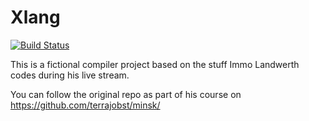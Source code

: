 # Xlang

[![Build Status](https://hayman.visualstudio.com/Xlang/_apis/build/status/Stephanvs.Xlang)](https://hayman.visualstudio.com/Xlang/_build/latest?definitionId=26)

This is a fictional compiler project based on the stuff Immo Landwerth codes during his live stream.

You can follow the original repo as part of his course on https://github.com/terrajobst/minsk/

